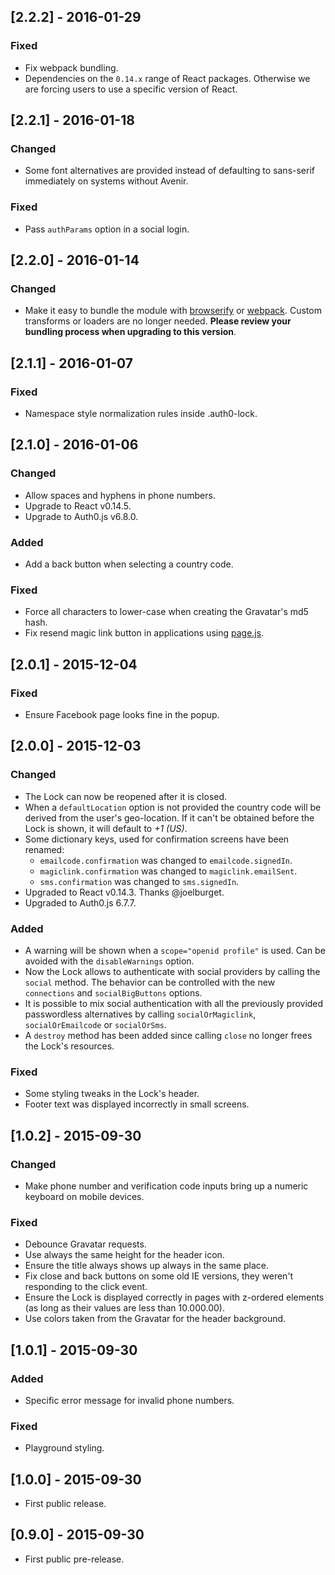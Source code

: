 ## [2.2.2] - 2016-01-29

### Fixed

- Fix webpack bundling.
- Dependencies on the `0.14.x` range of React packages. Otherwise we are forcing users to use a specific version of React.

## [2.2.1] - 2016-01-18

### Changed

- Some font alternatives are provided instead of defaulting to sans-serif immediately on systems without Avenir.

### Fixed

- Pass `authParams` option in a social login.

## [2.2.0] - 2016-01-14

### Changed

- Make it easy to bundle the module with [browserify](https://browserify.org) or [webpack](https://webpack.github.io/). Custom transforms or loaders are no longer needed. **Please review your bundling process when upgrading to this version**.

## [2.1.1] - 2016-01-07

### Fixed

- Namespace style normalization rules inside .auth0-lock.

## [2.1.0] - 2016-01-06

### Changed

- Allow spaces and hyphens in phone numbers.
- Upgrade to React v0.14.5.
- Upgrade to Auth0.js v6.8.0.

### Added

- Add a back button when selecting a country code.

### Fixed

- Force all characters to lower-case when creating the Gravatar's md5 hash.
- Fix resend magic link button in applications using [page.js](https://github.com/visionmedia/page.js).

## [2.0.1] - 2015-12-04

### Fixed

- Ensure Facebook page looks fine in the popup.

## [2.0.0] - 2015-12-03

### Changed

- The Lock can now be reopened after it is closed.
- When a `defaultLocation` option is not provided the country code will be derived from the user's geo-location. If it can't be obtained before the Lock is shown, it will default to _+1 (US)_.
- Some dictionary keys, used for confirmation screens have been renamed:
  - `emailcode.confirmation` was changed to `emailcode.signedIn`.
  - `magiclink.confirmation` was changed to `magiclink.emailSent`.
  - `sms.confirmation` was changed to `sms.signedIn`.
- Upgraded to React v0.14.3. Thanks @joelburget.
- Upgraded to Auth0.js 6.7.7.

### Added

- A warning will be shown when a `scope="openid profile"` is used. Can be avoided with the `disableWarnings` option.
- Now the Lock allows to authenticate with social providers by calling the `social` method. The behavior can be controlled with the new `connections` and `socialBigButtons` options.
- It is possible to mix social authentication with all the previously provided passwordless alternatives by calling `socialOrMagiclink`, `socialOrEmailcode` or `socialOrSms`.
- A `destroy` method has been added since calling `close` no longer frees the Lock's resources.

### Fixed

- Some styling tweaks in the Lock's header.
- Footer text was displayed incorrectly in small screens.

## [1.0.2] - 2015-09-30

### Changed

- Make phone number and verification code inputs bring up a numeric keyboard on mobile devices.

### Fixed

- Debounce Gravatar requests.
- Use always the same height for the header icon.
- Ensure the title always shows up always in the same place.
- Fix close and back buttons on some old IE versions, they weren't responding to the click event.
- Ensure the Lock is displayed correctly in pages with z-ordered elements (as long as their values are less than 10.000.00).
- Use colors taken from the Gravatar for the header background.

## [1.0.1] - 2015-09-30

### Added

- Specific error message for invalid phone numbers.

### Fixed

- Playground styling.

## [1.0.0] - 2015-09-30

- First public release.

## [0.9.0] - 2015-09-30

- First public pre-release.
